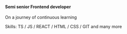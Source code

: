 
#### Semi senior Frontend developer

On a journey of continuous learning

Skills: TS / JS / REACT / HTML / CSS / GIT and many more




